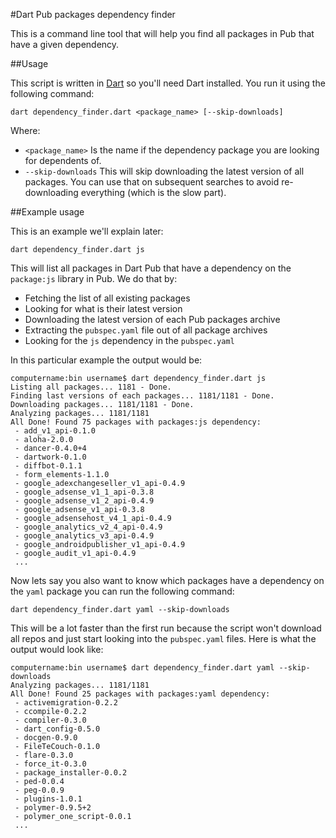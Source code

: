 #Dart Pub packages dependency finder

This is a command line tool that will help you find all packages in Pub that have a given dependency.

##Usage

This script is written in [Dart](https://www.dartlang.org) so you'll need Dart installed. You run it using the following command:

    dart dependency_finder.dart <package_name> [--skip-downloads]
    
Where:

 - `<package_name>` Is the name if the dependency package you are looking for dependents of.
 - `--skip-downloads` This will skip downloading the latest version of all packages. You can use that on subsequent searches to avoid re-downloading everything (which is the slow part).

##Example usage

This is an example we'll explain later:

    dart dependency_finder.dart js
    
This will list all packages in Dart Pub that have a dependency on the `package:js` library in Pub. We do that by:

 - Fetching the list of all existing packages
 - Looking for what is their latest version
 - Downloading the latest version of each Pub packages archive
 - Extracting the `pubspec.yaml` file out of all package archives
 - Looking for the `js` dependency in the `pubspec.yaml`

In this particular example the output would be:

    computername:bin username$ dart dependency_finder.dart js
    Listing all packages... 1181 - Done.
    Finding last versions of each packages... 1181/1181 - Done.
    Downloading packages... 1181/1181 - Done.
    Analyzing packages... 1181/1181
    All Done! Found 75 packages with packages:js dependency:
     - add_v1_api-0.1.0
     - aloha-2.0.0
     - dancer-0.4.0+4
     - dartwork-0.1.0
     - diffbot-0.1.1
     - form_elements-1.1.0
     - google_adexchangeseller_v1_api-0.4.9
     - google_adsense_v1_1_api-0.3.8
     - google_adsense_v1_2_api-0.4.9
     - google_adsense_v1_api-0.3.8
     - google_adsensehost_v4_1_api-0.4.9
     - google_analytics_v2_4_api-0.4.9
     - google_analytics_v3_api-0.4.9
     - google_androidpublisher_v1_api-0.4.9
     - google_audit_v1_api-0.4.9
     ...

Now lets say you also want to know which packages have a dependency on the `yaml` package you can run the following command:

    dart dependency_finder.dart yaml --skip-downloads

This will be a lot faster than the first run because the script won't download all repos and just start looking into the `pubspec.yaml` files.
Here is what the output would look like:

    computername:bin username$ dart dependency_finder.dart yaml --skip-downloads
    Analyzing packages... 1181/1181
    All Done! Found 25 packages with packages:yaml dependency:
     - activemigration-0.2.2
     - ccompile-0.2.2
     - compiler-0.3.0
     - dart_config-0.5.0
     - docgen-0.9.0
     - FileTeCouch-0.1.0
     - flare-0.3.0
     - force_it-0.3.0
     - package_installer-0.0.2
     - ped-0.0.4
     - peg-0.0.9
     - plugins-1.0.1
     - polymer-0.9.5+2
     - polymer_one_script-0.0.1
     ...